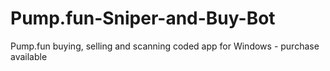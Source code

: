 # Pump.fun-Sniper-and-Buy-Bot
Pump.fun buying, selling and scanning coded app for Windows - purchase available
